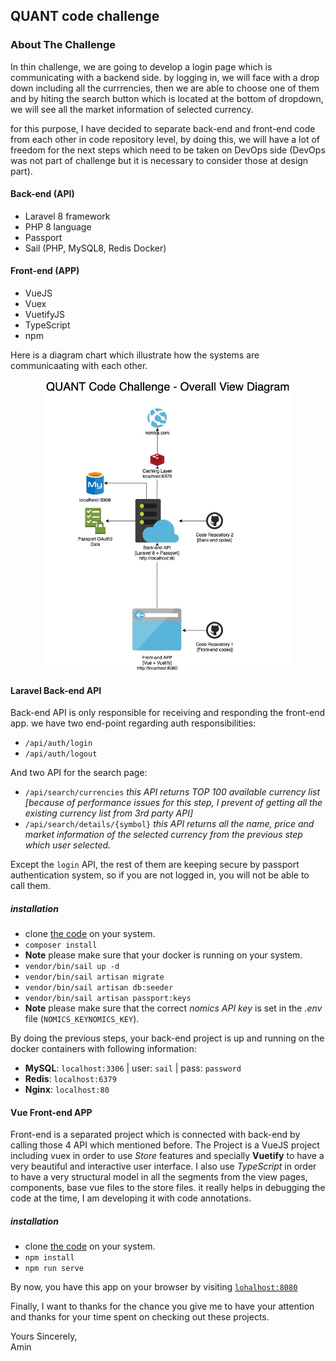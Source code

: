 ## QUANT code challenge

### About The Challenge

<p>
In thin challenge, we are going to develop a login page  which is communicating with a backend side. by logging in, we will face  with a drop down including all the currrencies, then we are able to choose one of them and by hiting the search button which is located at the  bottom of dropdown, we will see all the market information of selected currency.
</p>

<p>
for this purpose, I have decided to separate back-end and front-end code from each other in code repository level, by doing this, we will have a lot of freedom for the next steps which need to  be taken on DevOps side (DevOps was not part of challenge but it is necessary to consider those at design part). 

#### Back-end (API)
- Laravel 8 framework
- PHP 8 language
- Passport
- Sail (PHP, MySQL8, Redis Docker)

#### Front-end (APP)
- VueJS
- Vuex
- VuetifyJS
- TypeScript
- npm
</p>

<p>
Here is a diagram chart which illustrate how the systems are communicaating with each other.
</p>
<p align="center">
<img src="https://raw.githubusercontent.com/AminEshtiaghi/quant-challenge-api/main/resources/docs/DesignChart.jpg" width="400">
</p>

#### Laravel Back-end API

Back-end API is only responsible for receiving and responding the front-end app.
we have two end-point regarding auth responsibilities:

- `/api/auth/login`
- `/api/auth/logout`

And two API for the search page:
- `/api/search/currencies` *this API returns TOP 100 available currency list [because of performance issues for this step, I prevent of getting all the existing currency list from 3rd party API]*
- `/api/search/details/{symbol}` *this API returns all the name, price and market information of the selected currency from the previous step which user selected.*

Except the `login` API, the rest of them are keeping secure by passport authentication system, so if you are not logged in, you will not be able to call them.

##### installation
- clone [the code](https://github.com/AminEshtiaghi/quant-challenge-api) on your system.
- `composer install`
- **Note** please make sure that your docker is running on your system.
- `vendor/bin/sail up -d`
- `vendor/bin/sail artisan migrate`
- `vendor/bin/sail artisan db:seeder`
- `vendor/bin/sail artisan passport:keys`
- **Note** please make sure that the correct *nomics API key*  is set in the *.env* file (`NOMICS_KEYNOMICS_KEY`).

By doing the previous steps, your back-end project is up and running on the docker containers with following information:
- **MySQL**: `localhost:3306` | user: `sail` | pass: `password`
- **Redis**: `localhost:6379`
- **Nginx**: `localhost:80`

#### Vue Front-end APP

Front-end is a separated project which is connected with back-end by calling those 4 API which mentioned before.
The Project is a VueJS project including vuex in order to use *Store* features and specially **Vuetify** to have a very beautiful and interactive user interface.
I also use *TypeScript* in order to have a very structural model in all the segments from the view pages, components, base vue files to the store files. it really helps in debugging the code at the time, I am developing it with code annotations.

##### installation
- clone [the code](https://github.com/AminEshtiaghi/quant-challenge-app) on your system.
- `npm install`
- `npm run serve`

By now, you have this app on your browser by visiting [`lohalhost:8080`](http://localhost:8080)



Finally, I want to thanks for the chance you give me to have your attention and thanks for your time spent on checking out these projects.

Yours Sincerely,
<br/>
Amin
